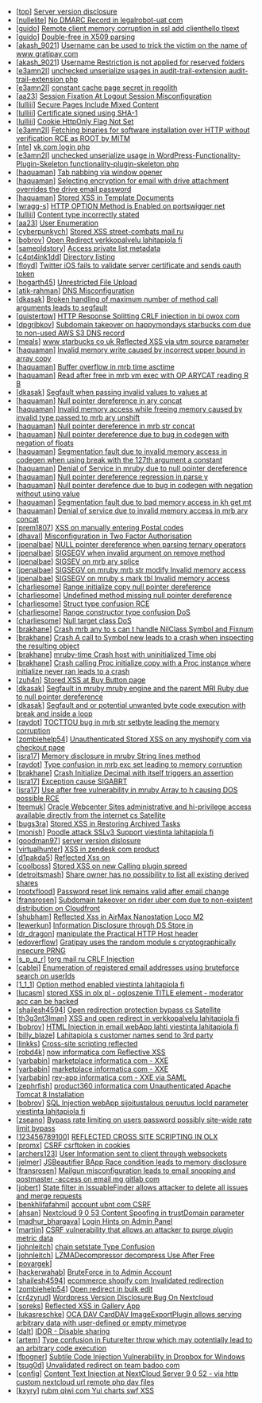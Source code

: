 * [[top](https://hackerone.com/top)] [Server version disclosure](https://hackerone.com/reports/167041)
* [[nullelite](https://hackerone.com/nullelite)] [ No DMARC Record in legalrobot-uat com](https://hackerone.com/reports/133360)
* [[guido](https://hackerone.com/guido)] [Remote client memory corruption in ssl add clienthello tlsext ](https://hackerone.com/reports/175766)
* [[guido](https://hackerone.com/guido)] [Double-free in X509 parsing](https://hackerone.com/reports/175230)
* [[akash_9021](https://hackerone.com/akash_9021)] [Username can be used to trick the victim on the name of www gratipay com](https://hackerone.com/reports/163904)
* [[akash_9021](https://hackerone.com/akash_9021)] [Username Restriction is not applied for reserved folders](https://hackerone.com/reports/163949)
* [[e3amn2l](https://hackerone.com/e3amn2l)] [unchecked unserialize usages in audit-trail-extension audit-trail-extension php](https://hackerone.com/reports/185909)
* [[e3amn2l](https://hackerone.com/e3amn2l)] [constant cache page secret in regolith](https://hackerone.com/reports/185914)
* [[aa23](https://hackerone.com/aa23)] [Session Fixation At Logout Session Misconfiguration](https://hackerone.com/reports/193556)
* [[lulliii](https://hackerone.com/lulliii)] [Secure Pages Include Mixed Content](https://hackerone.com/reports/185835)
* [[lulliii](https://hackerone.com/lulliii)] [Certificate signed using SHA-1](https://hackerone.com/reports/190015)
* [[lulliii](https://hackerone.com/lulliii)] [Cookie HttpOnly Flag Not Set ](https://hackerone.com/reports/190194)
* [[e3amn2l](https://hackerone.com/e3amn2l)] [Fetching binaries for software installation over HTTP without verification RCE as ROOT by MITM ](https://hackerone.com/reports/186352)
* [[nte](https://hackerone.com/nte)] [vk com login php ](https://hackerone.com/reports/116764)
* [[e3amn2l](https://hackerone.com/e3amn2l)] [unchecked unserialize usage in WordPress-Functionality-Plugin-Skeleton functionality-plugin-skeleton php](https://hackerone.com/reports/185907)
* [[haquaman](https://hackerone.com/haquaman)] [Tab nabbing via window opener](https://hackerone.com/reports/179568)
* [[haquaman](https://hackerone.com/haquaman)] [Selecting encryption for email with drive attachment overrides the drive email password](https://hackerone.com/reports/180037)
* [[haquaman](https://hackerone.com/haquaman)] [Stored XSS in Template Documents](https://hackerone.com/reports/179559)
* [[wragg-s](https://hackerone.com/wragg-s)] [HTTP OPTION Method is Enabled on portswigger net ](https://hackerone.com/reports/191220)
* [[lulliii](https://hackerone.com/lulliii)] [Content type incorrectly stated](https://hackerone.com/reports/190964)
* [[aa23](https://hackerone.com/aa23)] [User Enumeration](https://hackerone.com/reports/192986)
* [[cyberpunkych](https://hackerone.com/cyberpunkych)] [Stored XSS   street-combats mail ru](https://hackerone.com/reports/117168)
* [[bobrov](https://hackerone.com/bobrov)] [Open Redirect verkkopalvelu lahitapiola fi ](https://hackerone.com/reports/179328)
* [[sameoldstory](https://hackerone.com/sameoldstory)] [Access private list metadata](https://hackerone.com/reports/178506)
* [[c4pt4ink1dd](https://hackerone.com/c4pt4ink1dd)] [Directory listing](https://hackerone.com/reports/193753)
* [[floyd](https://hackerone.com/floyd)] [Twitter iOS fails to validate server certificate and sends oauth token](https://hackerone.com/reports/168538)
* [[hogarth45](https://hackerone.com/hogarth45)] [Unrestricted File Upload](https://hackerone.com/reports/184596)
* [[atik-rahman](https://hackerone.com/atik-rahman)] [DNS Misconfiguration](https://hackerone.com/reports/186316)
* [[dkasak](https://hackerone.com/dkasak)] [Broken handling of maximum number of method call arguments leads to segfault](https://hackerone.com/reports/182484)
* [[quistertow](https://hackerone.com/quistertow)] [HTTP Response Splitting CRLF injection in bi owox com](https://hackerone.com/reports/171473)
* [[dpgribkov](https://hackerone.com/dpgribkov)] [Subdomain takeover on happymondays starbucks com due to non-used AWS S3 DNS record](https://hackerone.com/reports/186766)
* [[meals](https://hackerone.com/meals)] [www starbucks co uk Reflected XSS via utm source parameter](https://hackerone.com/reports/140616)
* [[haquaman](https://hackerone.com/haquaman)] [Invalid memory write caused by incorrect upper bound in array copy](https://hackerone.com/reports/185899)
* [[haquaman](https://hackerone.com/haquaman)] [Buffer overflow in mrb time asctime](https://hackerone.com/reports/188326)
* [[haquaman](https://hackerone.com/haquaman)] [Read after free in mrb vm exec with OP ARYCAT reading R B ](https://hackerone.com/reports/184715)
* [[dkasak](https://hackerone.com/dkasak)] [Segfault when passing invalid values to values at ](https://hackerone.com/reports/190133)
* [[haquaman](https://hackerone.com/haquaman)] [Null pointer dereference in ary concat](https://hackerone.com/reports/183667)
* [[haquaman](https://hackerone.com/haquaman)] [Invalid memory access while freeing memory caused by invalid type passed to mrb ary unshift](https://hackerone.com/reports/183696)
* [[haquaman](https://hackerone.com/haquaman)] [Null pointer dereference in mrb str concat](https://hackerone.com/reports/185705)
* [[haquaman](https://hackerone.com/haquaman)] [Null pointer dereference due to bug in codegen with negation of floats](https://hackerone.com/reports/187539)
* [[haquaman](https://hackerone.com/haquaman)] [Segmentation fault due to invalid memory access in codegen when using break with the 127th argument a constant](https://hackerone.com/reports/189704)
* [[haquaman](https://hackerone.com/haquaman)] [Denial of Service in mruby due to null pointer dereference](https://hackerone.com/reports/181232)
* [[haquaman](https://hackerone.com/haquaman)] [Null pointer dereference regression in parse y](https://hackerone.com/reports/185387)
* [[haquaman](https://hackerone.com/haquaman)] [Null pointer derefence due to bug in codegen with negation without using value](https://hackerone.com/reports/187536)
* [[haquaman](https://hackerone.com/haquaman)] [Segmentation fault due to bad memory access in kh get mt](https://hackerone.com/reports/188313)
* [[haquaman](https://hackerone.com/haquaman)] [Denial of service due to invalid memory access in mrb ary concat](https://hackerone.com/reports/184712)
* [[prem1807](https://hackerone.com/prem1807)] [XSS on manually entering Postal codes](https://hackerone.com/reports/190951)
* [[dhaval](https://hackerone.com/dhaval)] [Misconfiguration in Two Factor Authorisation](https://hackerone.com/reports/178293)
* [[jpenalbae](https://hackerone.com/jpenalbae)] [NULL pointer dereference when parsing ternary operators](https://hackerone.com/reports/181677)
* [[jpenalbae](https://hackerone.com/jpenalbae)] [SIGSEGV when invalid argument on remove method](https://hackerone.com/reports/181874)
* [[jpenalbae](https://hackerone.com/jpenalbae)] [SIGSEV on mrb ary splice](https://hackerone.com/reports/182027)
* [[jpenalbae](https://hackerone.com/jpenalbae)] [SIGSEGV on mruby mrb str modify  Invalid memory access ](https://hackerone.com/reports/183231)
* [[jpenalbae](https://hackerone.com/jpenalbae)] [SIGSEGV on mruby s mark tbl  Invalid memory access ](https://hackerone.com/reports/183239)
* [[charliesome](https://hackerone.com/charliesome)] [Range initialize copy null pointer dereference](https://hackerone.com/reports/181685)
* [[charliesome](https://hackerone.com/charliesome)] [Undefined method missing null pointer dereference](https://hackerone.com/reports/181695)
* [[charliesome](https://hackerone.com/charliesome)] [Struct type confusion RCE](https://hackerone.com/reports/181879)
* [[charliesome](https://hackerone.com/charliesome)] [Range constructor type confusion DoS](https://hackerone.com/reports/181910)
* [[charliesome](https://hackerone.com/charliesome)] [Null target class DoS](https://hackerone.com/reports/183405)
* [[brakhane](https://hackerone.com/brakhane)] [Crash mrb any to s can t handle NilClass Symbol and Fixnum](https://hackerone.com/reports/185794)
* [[brakhane](https://hackerone.com/brakhane)] [Crash A call to Symbol new leads to a crash when inspecting the resulting object](https://hackerone.com/reports/185957)
* [[brakhane](https://hackerone.com/brakhane)] [mruby-time Crash host with uninitialized Time obj](https://hackerone.com/reports/184661)
* [[brakhane](https://hackerone.com/brakhane)] [Crash calling Proc initialize copy with a Proc instance where initialize never ran leads to a crash](https://hackerone.com/reports/184857)
* [[zuh4n](https://hackerone.com/zuh4n)] [Stored XSS at Buy Button page](https://hackerone.com/reports/186462)
* [[dkasak](https://hackerone.com/dkasak)] [Segfault in mruby mruby engine and the parent MRI Ruby due to null pointer dereference](https://hackerone.com/reports/181828)
* [[dkasak](https://hackerone.com/dkasak)] [Segfault and or potential unwanted byte code execution with break and    inside a loop](https://hackerone.com/reports/183356)
* [[raydot](https://hackerone.com/raydot)] [TOCTTOU bug in mrb str setbyte leading the memory corruption](https://hackerone.com/reports/181893)
* [[zombiehelp54](https://hackerone.com/zombiehelp54)] [Unauthenticated Stored XSS on any myshopify com via checkout page](https://hackerone.com/reports/189378)
* [[isra17](https://hackerone.com/isra17)] [Memory disclosure in mruby String lines method](https://hackerone.com/reports/181319)
* [[raydot](https://hackerone.com/raydot)] [Type confusion in mrb exc set leading to memory corruption](https://hackerone.com/reports/185041)
* [[brakhane](https://hackerone.com/brakhane)] [Crash Initialize Decimal with itself triggers an assertion](https://hackerone.com/reports/185775)
* [[isra17](https://hackerone.com/isra17)] [Exception cause SIGABRT](https://hackerone.com/reports/180977)
* [[isra17](https://hackerone.com/isra17)] [Use after free vulnerability in mruby Array to h causing DOS possible RCE](https://hackerone.com/reports/181321)
* [[teemuk](https://hackerone.com/teemuk)] [Oracle Webcenter Sites administrative and hi-privilege access available directly from the internet  cs Satellite ](https://hackerone.com/reports/170532)
* [[bugs3ra](https://hackerone.com/bugs3ra)] [Stored XSS in Restoring Archived Tasks](https://hackerone.com/reports/177757)
* [[monish](https://hackerone.com/monish)] [Poodle attack SSLv3 Support viestinta lahitapiola fi ](https://hackerone.com/reports/181768)
* [[goodman97](https://hackerone.com/goodman97)] [server version dislosure](https://hackerone.com/reports/179217)
* [[virtualhunter](https://hackerone.com/virtualhunter)] [XSS in zendesk com product ](https://hackerone.com/reports/141244)
* [[d1pakda5](https://hackerone.com/d1pakda5)] [Reflected Xss on ](https://hackerone.com/reports/182033)
* [[coolboss](https://hackerone.com/coolboss)] [Stored XSS on new Calling plugin spreed ](https://hackerone.com/reports/190870)
* [[detroitsmash](https://hackerone.com/detroitsmash)] [Share owner has no possibility to list all existing derived shares](https://hackerone.com/reports/145452)
* [[rootxflood](https://hackerone.com/rootxflood)] [Password reset link remains valid after email change](https://hackerone.com/reports/145896)
* [[fransrosen](https://hackerone.com/fransrosen)] [Subdomain takeover on rider uber com due to non-existent distribution on Cloudfront](https://hackerone.com/reports/175070)
* [[shubham](https://hackerone.com/shubham)] [Reflected Xss in AirMax Nanostation Loco M2 ](https://hackerone.com/reports/149287)
* [[lewerkun](https://hackerone.com/lewerkun)] [Information Disclosure through DS Store in                ](https://hackerone.com/reports/142549)
* [[dr_dragon](https://hackerone.com/dr_dragon)] [manipulate the Practical HTTP Host header ](https://hackerone.com/reports/103546)
* [[edoverflow](https://hackerone.com/edoverflow)] [Gratipay uses the random module s cryptographically insecure PRNG ](https://hackerone.com/reports/190373)
* [[s_p_q_r](https://hackerone.com/s_p_q_r)] [ torg mail ru CRLF Injection](https://hackerone.com/reports/138332)
* [[cablej](https://hackerone.com/cablej)] [Enumeration of registered email addresses using bruteforce search on userIds](https://hackerone.com/reports/175040)
* [[1_1_1](https://hackerone.com/1_1_1)] [Option method enabled viestinta lahitapiola fi ](https://hackerone.com/reports/182265)
* [[lucasm](https://hackerone.com/lucasm)] [stored XSS in olx pl - ogloszenie TITLE element - moderator acc can be hacked](https://hackerone.com/reports/150668)
* [[shailesh4594](https://hackerone.com/shailesh4594)] [Open redirection protection bypass  cs Satellite ](https://hackerone.com/reports/164895)
* [[th3g3nt3lman](https://hackerone.com/th3g3nt3lman)] [XSS and open redirect in verkkopalvelu lahitapiola fi](https://hackerone.com/reports/183796)
* [[bobrov](https://hackerone.com/bobrov)] [HTML Injection in email webApp lahti viestinta lahitapiola fi ](https://hackerone.com/reports/181810)
* [[billy_blaze](https://hackerone.com/billy_blaze)] [Lahitapiola s customer names send to 3rd party](https://hackerone.com/reports/177523)
* [[linkks](https://hackerone.com/linkks)] [ Cross-site scripting reflected ](https://hackerone.com/reports/176754)
* [[robd4k](https://hackerone.com/robd4k)] [ now informatica com Reflective XSS](https://hackerone.com/reports/106678)
* [[yarbabin](https://hackerone.com/yarbabin)] [ marketplace informatica com - XXE](https://hackerone.com/reports/106797)
* [[yarbabin](https://hackerone.com/yarbabin)] [ marketplace informatica com - XXE](https://hackerone.com/reports/106802)
* [[yarbabin](https://hackerone.com/yarbabin)] [ rev-app informatica com - XXE via SAML](https://hackerone.com/reports/106865)
* [[zephrfish](https://hackerone.com/zephrfish)] [ product360 informatica com Unauthenticated Apache Tomcat 8 Installation](https://hackerone.com/reports/146436)
* [[bobrov](https://hackerone.com/bobrov)] [SQL Injection webApp sijoitustalous peruutus locId parameter viestinta lahitapiola fi ](https://hackerone.com/reports/181826)
* [[zseano](https://hackerone.com/zseano)] [Bypass rate limiting on users password possibly site-wide rate limit bypass ](https://hackerone.com/reports/170310)
* [[123456789100](https://hackerone.com/123456789100)] [REFLECTED CROSS SITE SCRIPTING IN OLX](https://hackerone.com/reports/151305)
* [[promx](https://hackerone.com/promx)] [CSRF csrftoken in cookies](https://hackerone.com/reports/174228)
* [[archers123](https://hackerone.com/archers123)] [User Information sent to client through websockets](https://hackerone.com/reports/168223)
* [[jelmer](https://hackerone.com/jelmer)] [JSBeautifier BApp Race condition leads to memory disclosure](https://hackerone.com/reports/187134)
* [[fransrosen](https://hackerone.com/fransrosen)] [Mailgun misconfiguration leads to email snooping and postmaster -access on email mg gitlab com](https://hackerone.com/reports/174983)
* [[jobert](https://hackerone.com/jobert)] [State filter in IssuableFinder allows attacker to delete all issues and merge requests](https://hackerone.com/reports/186194)
* [[benkhlifafahmi](https://hackerone.com/benkhlifafahmi)] [account ubnt com CSRF](https://hackerone.com/reports/101909)
* [[ahsan](https://hackerone.com/ahsan)] [ Nextcloud 9 0 53 Content Spoofing in trustDomain parameter](https://hackerone.com/reports/153251)
* [[madhur_bhargava](https://hackerone.com/madhur_bhargava)] [Login Hints on Admin Panel](https://hackerone.com/reports/188195)
* [[martijn](https://hackerone.com/martijn)] [CSRF vulnerability that allows an attacker to purge plugin metric data](https://hackerone.com/reports/157270)
* [[johnleitch](https://hackerone.com/johnleitch)] [chain  setstate  Type Confusion](https://hackerone.com/reports/175091)
* [[johnleitch](https://hackerone.com/johnleitch)] [LZMADecompressor decompress Use After Free](https://hackerone.com/reports/172562)
* [[povargek](https://hackerone.com/povargek)] [                                                                                              ](https://hackerone.com/reports/148467)
* [[hackerwahab](https://hackerone.com/hackerwahab)] [BruteForce in to Admin Account](https://hackerone.com/reports/188205)
* [[shailesh4594](https://hackerone.com/shailesh4594)] [ ecommerce shopify com Invalidated redirection](https://hackerone.com/reports/175168)
* [[zombiehelp54](https://hackerone.com/zombiehelp54)] [Open redirect in bulk edit](https://hackerone.com/reports/169759)
* [[cr4zyrud](https://hackerone.com/cr4zyrud)] [Wordpress Version Disclosure Bug On Nextcloud](https://hackerone.com/reports/188132)
* [[soreks](https://hackerone.com/soreks)] [Reflected XSS in Gallery App](https://hackerone.com/reports/165686)
* [[lukasreschke](https://hackerone.com/lukasreschke)] [ OCA DAV CardDAV ImageExportPlugin allows serving arbitrary data with user-defined or empty mimetype](https://hackerone.com/reports/163338)
* [[dalt](https://hackerone.com/dalt)] [IDOR - Disable sharing](https://hackerone.com/reports/153905)
* [[artem](https://hackerone.com/artem)] [Type confusion in FutureIter throw  which may potentially lead to an arbitrary code execution](https://hackerone.com/reports/182169)
* [[fbogner](https://hackerone.com/fbogner)] [Subtile Code Injection Vulnerability in Dropbox for Windows](https://hackerone.com/reports/163292)
* [[tsug0d](https://hackerone.com/tsug0d)] [Unvalidated redirect on team badoo com](https://hackerone.com/reports/177624)
* [[config](https://hackerone.com/config)] [Content Text Injection at NextCloud Server 9 0 52 - via http  custom nextcloud url remote php dav files ](https://hackerone.com/reports/149798)
* [[kxyry](https://hackerone.com/kxyry)] [ rubm qiwi com Yui charts swf XSS](https://hackerone.com/reports/104488)
